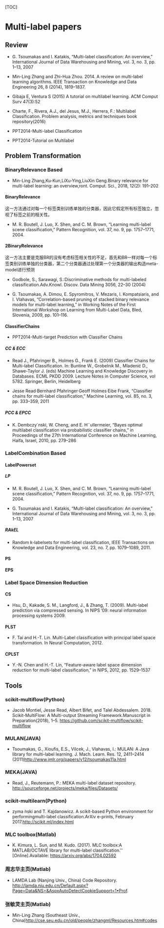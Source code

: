 [TOC]

# Multi-label papers

## Review
-  G. Tsoumakas and I. Katakis, “Multi-label classification: An overview,” International Journal of Data Warehousing and
Mining, vol. 3, no. 3, pp. 1–13, 2007

- Min-Ling Zhang and Zhi-Hua Zhou. 2014. A review on multi-label learning algorithms. IEEE Transaction
on Knowledge and Data Engineering 26, 8 (2014), 1819–1837.

- Gibaja E, Ventura S (2015) A tutorial on multilabel learning. ACM Comput Surv 47(3):52

- Charte, F., Rivera, A.J., del Jesus, M.J., Herrera, F.: Multilabel Classification. Problem analysis, metrics and techniques book repository(2016)

- PPT2014-Multi-label Classification

- PPT2014-Tutorial on Multilabel

## Problem Transformation
### BinaryRelevance Based
- Min-Ling Zhang,Ku-Kun,LiXu-Ying,LiuXin Geng.Binary relevance for multi-label learning: an overview,ront. Comput. Sci., 2018, 12(2): 191–202

#### BinaryRelevance
这一方法通过对每一个标签类别训练单独的分类器，因此它假定所有标签独立，忽视了标签之前的相关性。

- M. R. Boutell, J. Luo, X. Shen, and C. M. Brown, “Learning multi-label scene classification,” Pattern Recognition, vol. 37,
no. 9, pp. 1757–1771, 2004.

#### 2BinaryRelevance
这一方法主要是克服BR的没有考虑标签相关性的不足，首先和BR一样对每一个标签类别训练单独的分类器，第二个分类器通过处理第一个分类器的输出构造meta-model进行预测

- Godbole, S., Sarawagi, S.:Discriminative methods for multi-labeled classification.Adv.Knowl.
Discov. Data Mining 3056, 22–30 (2004)

- G. Tsoumakas, A. Dimou, E. Spyromitros, V. Mezaris, I. Kompatsiaris, and I. Vlahavas, “Correlation-based pruning
of stacked binary relevance models for multi-label learning,” in Working Notes of the First International Workshop on
Learning from Multi-Label Data, Bled, Slovenia, 2009, pp. 101–116.


#### ClassifierChains
- PPT2014-Multi-target Prediction with Classifier Chains
##### CC & ECC
- Read J., Pfahringer B., Holmes G., Frank E. (2009) Classifier Chains for Multi-label Classification. In: Buntine W., Grobelnik M., Mladenić D., Shawe-Taylor J. (eds) Machine Learning and Knowledge Discovery in Databases. ECML PKDD 2009. Lecture Notes in Computer Science, vol 5782. Springer, Berlin, Heidelberg

- Jesse Read·Bernhard Pfahringer·Geoff Holmes·Eibe Frank, “Classifier chains for multi-label classification,” Machine Learning, vol. 85, no. 3, pp. 333–359, 2011

##### PCC & EPCC
-  K. Dembczy´nski, W. Cheng, and E. H¨ullermeier, “Bayes optimal multilabel classification via probabilistic classifier chains,” in Proceedings of the 27th International Conference on Machine Learning, Haifa, Israel, 2010, pp. 279–286

### LabelCombination Based
#### LabelPowerset
##### LP
- M. R. Boutell, J. Luo, X. Shen, and C. M. Brown, “Learning multi-label scene classification,” Pattern Recognition, vol. 37,
no. 9, pp. 1757–1771, 2004.

-  G. Tsoumakas and I. Katakis, “Multi-label classification: An overview,” International Journal of Data Warehousing and
Mining, vol. 3, no. 3, pp. 1–13, 2007

##### RAkEL
- Random k-labelsets for multi-label classification, IEEE Transactions on Knowledge and Data Engineering, vol. 23,
no. 7, pp. 1079–1089, 2011.

#### PS

#### EPS

### Label Space Dimension Reduction
#### CS
- Hsu, D., Kakade, S. M., Langford, J., & Zhang, T. (2009). Multi-label prediction via compressed sensing. In
NIPS ’09: neural information processing systems 2009.

#### PLST
- F. Tai and H.-T. Lin. Multi-Label classification with principal label space transformation. In Neural
Computation, 2012.

#### CPLST
- Y.-N. Chen and H.-T. Lin, “Feature-aware label space dimension reduction for multi-label classification,” in NIPS, 2012, pp. 1529–1537

## Tools
### scikit-multiflow(Python)
- Jacob Montiel, Jesse Read, Albert Bifet, and Talel Abdessalem. 2018.   Scikit-MultiFlow: A Multi-output Streaming Framework.Manuscript in Preparation(2018), 1–5.  https://github.com/scikit-multiflow/scikit-multiflow

### MULAN(JAVA)
- Tsoumakas, G., Xioufis, E.S., Vilcek, J., Vlahavas, I.: MULAN: A Java library for multi-label learning. J. Mach. Learn. Res. 12, 2411–2414 (2011)http://www.jmlr.org/papers/v12/tsoumakas11a.html

### MEKA(JAVA)
- Read, J., Reutemann, P.: MEKA multi-label dataset repository. http://sourceforge.net/projects/meka/files/Datasets/

### scikit-multilearn(Python)
- zyma ́nski and T. Kajdanowicz.  A scikit-based Python environment for performingmulti-label classification.ArXiv e-prints, February 2017.http://scikit.ml/index.html

### MLC toolbox(Matlab)
- K.  Kimura,  L.  Sun,  and  M.  Kudo.  (2017). MLC toolbox:A MATLAB/OCTAVE library for multi-label classification.'' [Online].Available: https://arxiv.org/abs/1704.02592

### 周志华主页(Matlab)
- LAMDA Lab (Nanjing Univ., China) Code Repository. http://lamda.nju.edu.cn/Default.aspx?Page=Data&NS=&AspxAutoDetectCookieSupport=1•Prof.

### 张敏灵主页(Matlab)
- Min-Ling Zhang (Southeast Univ., China)http://cse.seu.edu.cn/old/people/zhangml/Resources.htm#codes